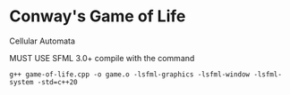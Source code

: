 # Conway's Game of Life
Cellular Automata


MUST USE SFML 3.0+
compile with the command

    g++ game-of-life.cpp -o game.o -lsfml-graphics -lsfml-window -lsfml-system -std=c++20

